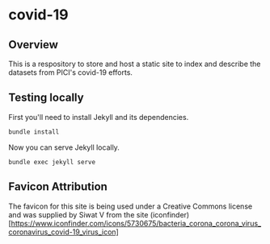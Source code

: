 # covid-19

## Overview
This is a respository to store and host a static site to index and describe the datasets from PICI's covid-19 efforts.

## Testing locally
First you'll need to install Jekyll and its dependencies.

```bash
bundle install
```

Now you can serve Jekyll locally.

```
bundle exec jekyll serve
```

## Favicon Attribution
The favicon for this site is being used under a Creative Commons license and was supplied by Siwat V from the site (iconfinder)[https://www.iconfinder.com/icons/5730675/bacteria_corona_corona_virus_coronavirus_covid-19_virus_icon]

